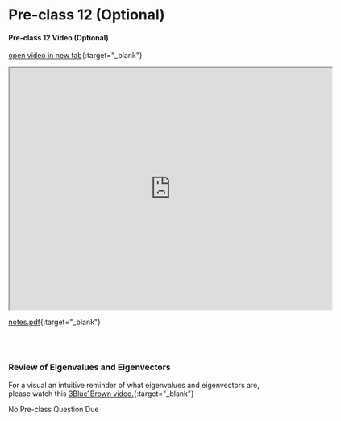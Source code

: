 # Pre-class 12 (Optional)


#### Pre-class 12 Video (Optional)

[open video in new tab](https://drive.google.com/file/d/18fYDOpY6tspMdYJvUdQenG9Cj3z5wS0s){:target="_blank"}

<iframe src="https://drive.google.com/file/d/18fYDOpY6tspMdYJvUdQenG9Cj3z5wS0s/preview" width="640" height="480" frameborder="20" marginheight="0" marginwidth="0">Loading…
</iframe>

[notes.pdf](https://drive.google.com/file/d/17VD4VCXQxoQ-8vNjTBImXAK6Ypl_LLI7/view?usp=sharing){:target="_blank"}

<br>
<br>

### Review of Eigenvalues and Eigenvectors

For a visual an intuitive reminder of what eigenvalues and eigenvectors are, please watch this [3Blue1Brown video.](https://www.youtube.com/watch?v=PFDu9oVAE-g&list=PLZHQObOWTQDPD3MizzM2xVFitgF8hE_ab&index=14){:target="_blank"}


No Pre-class Question Due